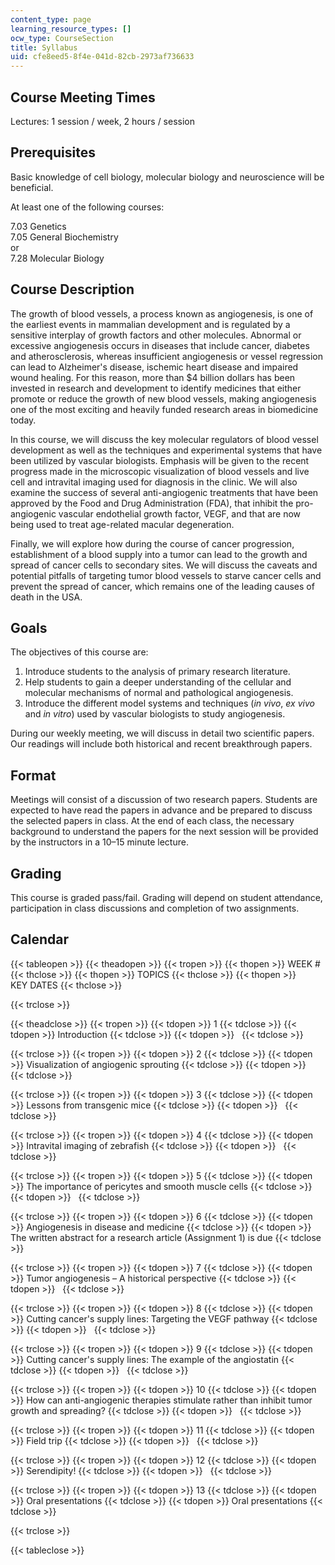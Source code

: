 ```yaml
---
content_type: page
learning_resource_types: []
ocw_type: CourseSection
title: Syllabus
uid: cfe8eed5-8f4e-041d-82cb-2973af736633
---
```


Course Meeting Times
--------------------

Lectures: 1 session / week, 2 hours / session

Prerequisites
-------------

Basic knowledge of cell biology, molecular biology and neuroscience will be beneficial.

At least one of the following courses:

7.03 Genetics  
7.05 General Biochemistry  
or  
7.28 Molecular Biology

Course Description
------------------

The growth of blood vessels, a process known as angiogenesis, is one of the earliest events in mammalian development and is regulated by a sensitive interplay of growth factors and other molecules. Abnormal or excessive angiogenesis occurs in diseases that include cancer, diabetes and atherosclerosis, whereas insufficient angiogenesis or vessel regression can lead to Alzheimer's disease, ischemic heart disease and impaired wound healing. For this reason, more than $4 billion dollars has been invested in research and development to identify medicines that either promote or reduce the growth of new blood vessels, making angiogenesis one of the most exciting and heavily funded research areas in biomedicine today.

In this course, we will discuss the key molecular regulators of blood vessel development as well as the techniques and experimental systems that have been utilized by vascular biologists. Emphasis will be given to the recent progress made in the microscopic visualization of blood vessels and live cell and intravital imaging used for diagnosis in the clinic. We will also examine the success of several anti-angiogenic treatments that have been approved by the Food and Drug Administration (FDA), that inhibit the pro-angiogenic vascular endothelial growth factor, VEGF, and that are now being used to treat age-related macular degeneration.

Finally, we will explore how during the course of cancer progression, establishment of a blood supply into a tumor can lead to the growth and spread of cancer cells to secondary sites. We will discuss the caveats and potential pitfalls of targeting tumor blood vessels to starve cancer cells and prevent the spread of cancer, which remains one of the leading causes of death in the USA.

Goals
-----

The objectives of this course are:

1.  Introduce students to the analysis of primary research literature.
2.  Help students to gain a deeper understanding of the cellular and molecular mechanisms of normal and pathological angiogenesis.
3.  Introduce the different model systems and techniques (_in vivo_, _ex vivo_ and _in vitro_) used by vascular biologists to study angiogenesis.

During our weekly meeting, we will discuss in detail two scientific papers. Our readings will include both historical and recent breakthrough papers.

Format
------

Meetings will consist of a discussion of two research papers. Students are expected to have read the papers in advance and be prepared to discuss the selected papers in class. At the end of each class, the necessary background to understand the papers for the next session will be provided by the instructors in a 10–15 minute lecture.

Grading
-------

This course is graded pass/fail. Grading will depend on student attendance, participation in class discussions and completion of two assignments.

Calendar
--------

{{< tableopen >}}
{{< theadopen >}}
{{< tropen >}}
{{< thopen >}}
WEEK #
{{< thclose >}}
{{< thopen >}}
TOPICS
{{< thclose >}}
{{< thopen >}}
KEY DATES
{{< thclose >}}

{{< trclose >}}

{{< theadclose >}}
{{< tropen >}}
{{< tdopen >}}
1
{{< tdclose >}}
{{< tdopen >}}
Introduction
{{< tdclose >}}
{{< tdopen >}}
 
{{< tdclose >}}

{{< trclose >}}
{{< tropen >}}
{{< tdopen >}}
2
{{< tdclose >}}
{{< tdopen >}}
Visualization of angiogenic sprouting
{{< tdclose >}}
{{< tdopen >}}
 
{{< tdclose >}}

{{< trclose >}}
{{< tropen >}}
{{< tdopen >}}
3
{{< tdclose >}}
{{< tdopen >}}
Lessons from transgenic mice
{{< tdclose >}}
{{< tdopen >}}
 
{{< tdclose >}}

{{< trclose >}}
{{< tropen >}}
{{< tdopen >}}
4
{{< tdclose >}}
{{< tdopen >}}
Intravital imaging of zebrafish
{{< tdclose >}}
{{< tdopen >}}
 
{{< tdclose >}}

{{< trclose >}}
{{< tropen >}}
{{< tdopen >}}
5
{{< tdclose >}}
{{< tdopen >}}
The importance of pericytes and smooth muscle cells
{{< tdclose >}}
{{< tdopen >}}
 
{{< tdclose >}}

{{< trclose >}}
{{< tropen >}}
{{< tdopen >}}
6
{{< tdclose >}}
{{< tdopen >}}
Angiogenesis in disease and medicine
{{< tdclose >}}
{{< tdopen >}}
The written abstract for a research article (Assignment 1) is due
{{< tdclose >}}

{{< trclose >}}
{{< tropen >}}
{{< tdopen >}}
7
{{< tdclose >}}
{{< tdopen >}}
Tumor angiogenesis – A historical perspective
{{< tdclose >}}
{{< tdopen >}}
 
{{< tdclose >}}

{{< trclose >}}
{{< tropen >}}
{{< tdopen >}}
8
{{< tdclose >}}
{{< tdopen >}}
Cutting cancer's supply lines: Targeting the VEGF pathway
{{< tdclose >}}
{{< tdopen >}}
 
{{< tdclose >}}

{{< trclose >}}
{{< tropen >}}
{{< tdopen >}}
9
{{< tdclose >}}
{{< tdopen >}}
Cutting cancer's supply lines: The example of the angiostatin
{{< tdclose >}}
{{< tdopen >}}
 
{{< tdclose >}}

{{< trclose >}}
{{< tropen >}}
{{< tdopen >}}
10
{{< tdclose >}}
{{< tdopen >}}
How can anti-angiogenic therapies stimulate rather than inhibit tumor growth and spreading?
{{< tdclose >}}
{{< tdopen >}}
 
{{< tdclose >}}

{{< trclose >}}
{{< tropen >}}
{{< tdopen >}}
11
{{< tdclose >}}
{{< tdopen >}}
Field trip
{{< tdclose >}}
{{< tdopen >}}
 
{{< tdclose >}}

{{< trclose >}}
{{< tropen >}}
{{< tdopen >}}
12
{{< tdclose >}}
{{< tdopen >}}
Serendipity!
{{< tdclose >}}
{{< tdopen >}}
 
{{< tdclose >}}

{{< trclose >}}
{{< tropen >}}
{{< tdopen >}}
13
{{< tdclose >}}
{{< tdopen >}}
Oral presentations
{{< tdclose >}}
{{< tdopen >}}
Oral presentations
{{< tdclose >}}

{{< trclose >}}

{{< tableclose >}}